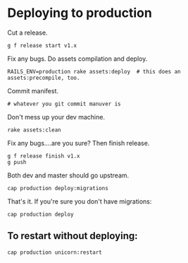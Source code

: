 



# Deploying to production

Cut a release.

    g f release start v1.x

Fix any bugs. Do assets compilation and deploy.
    
    RAILS_ENV=production rake assets:deploy  # this does an assets:precompile, too.

Commit manifest.

    # whatever you git commit manuver is

Don't mess up your dev machine.

    rake assets:clean

Fix any bugs....are you sure? Then finish release.

    g f release finish v1.x
    g push
    
Both dev and master should go upstream.

    cap production deploy:migrations

That's it. If you're sure you don't have migrations:

    cap production deploy

## To restart without deploying:

    cap production unicorn:restart
